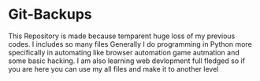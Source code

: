 # Git-Backups

This Repository is made because temparent huge loss of my previous codes. I includes so many files Generally I do programming in Python more specifically in automating like browser automation game autmation and some basic hacking. I am also learning web devlopment full fledged so if you are here you can use my all files and make it to another level

